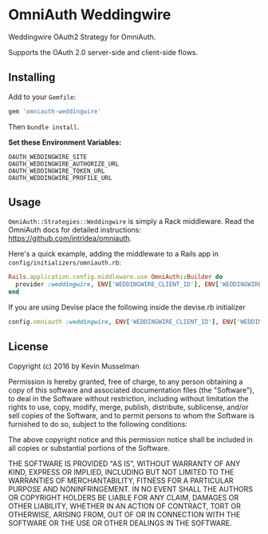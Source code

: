 
# OmniAuth Weddingwire


Weddingwire OAuth2 Strategy for OmniAuth.

Supports the OAuth 2.0 server-side and client-side flows.

## Installing

Add to your `Gemfile`:

```ruby
gem 'omniauth-weddingwire'
```

Then `bundle install`.

**Set these Environment Variables:**

```
OAUTH_WEDDINGWIRE_SITE
OAUTH_WEDDINGWIRE_AUTHORIZE_URL
OAUTH_WEDDINGWIRE_TOKEN_URL
OAUTH_WEDDINGWIRE_PROFILE_URL
```

## Usage

`OmniAuth::Strategies::Weddingwire` is simply a Rack middleware. Read the OmniAuth docs for detailed instructions: https://github.com/intridea/omniauth.

Here's a quick example, adding the middleware to a Rails app in `config/initializers/omniauth.rb`:

```ruby
Rails.application.config.middleware.use OmniAuth::Builder do
  provider :weddingwire, ENV['WEDDINGWIRE_CLIENT_ID'], ENV['WEDDINGWIRE_CLIENT_SECRET']
end
```

If you are using Devise place the following inside the devise.rb initializer
```ruby
config.omniauth :weddingwire, ENV['WEDDINGWIRE_CLIENT_ID'], ENV['WEDDINGWIRE_CLIENT_SECRET'], :client_options => { :ssl => { :verify => !Rails.env.development? } }
```




## License

Copyright (c) 2016 by Kevin Musselman

Permission is hereby granted, free of charge, to any person obtaining a copy of this software and associated documentation files (the "Software"), to deal in the Software without restriction, including without limitation the rights to use, copy, modify, merge, publish, distribute, sublicense, and/or sell copies of the Software, and to permit persons to whom the Software is furnished to do so, subject to the following conditions:

The above copyright notice and this permission notice shall be included in all copies or substantial portions of the Software.

THE SOFTWARE IS PROVIDED "AS IS", WITHOUT WARRANTY OF ANY KIND, EXPRESS OR IMPLIED, INCLUDING BUT NOT LIMITED TO THE WARRANTIES OF MERCHANTABILITY, FITNESS FOR A PARTICULAR PURPOSE AND NONINFRINGEMENT. IN NO EVENT SHALL THE AUTHORS OR COPYRIGHT HOLDERS BE LIABLE FOR ANY CLAIM, DAMAGES OR OTHER LIABILITY, WHETHER IN AN ACTION OF CONTRACT, TORT OR OTHERWISE, ARISING FROM, OUT OF OR IN CONNECTION WITH THE SOFTWARE OR THE USE OR OTHER DEALINGS IN THE SOFTWARE.
